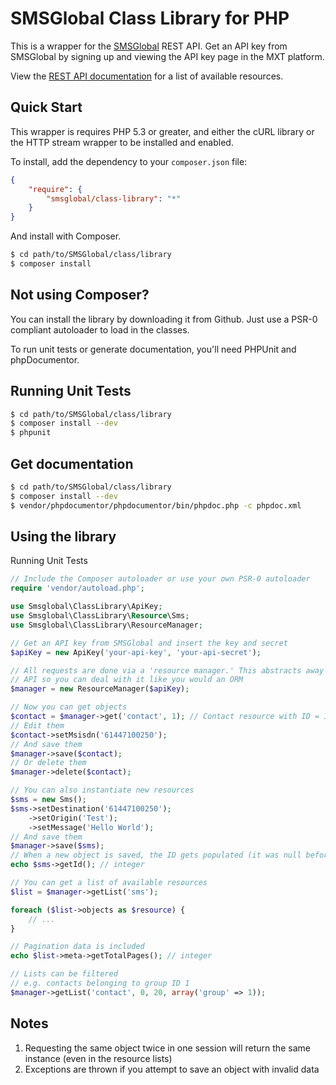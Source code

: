 SMSGlobal Class Library for PHP
===============================

This is a wrapper for the [SMSGlobal](http://www.smsglobal.com/) REST API. Get an API key from SMSGlobal by signing up and viewing the API key page in the MXT platform.

View the [REST API documentation](http://www.smsglobal.com/rest-api/) for a list of available resources.

Quick Start
-----------
This wrapper is requires PHP 5.3 or greater, and either the cURL library or the HTTP stream wrapper to be installed and enabled.

To install, add the dependency to your `composer.json` file:

```json
{
    "require": {
        "smsglobal/class-library": "*"
    }
}
```

And install with Composer.

```bash
$ cd path/to/SMSGlobal/class/library
$ composer install
```

Not using Composer?
-------------------
You can install the library by downloading it from Github. Just use a PSR-0 compliant autoloader to load in the classes.

To run unit tests or generate documentation, you'll need PHPUnit and phpDocumentor.

Running Unit Tests
------------------
```bash
$ cd path/to/SMSGlobal/class/library
$ composer install --dev
$ phpunit
```

Get documentation
-----------------
```bash
$ cd path/to/SMSGlobal/class/library
$ composer install --dev
$ vendor/phpdocumentor/phpdocumentor/bin/phpdoc.php -c phpdoc.xml
```

Using the library
-----------------
Running Unit Tests
```php
// Include the Composer autoloader or use your own PSR-0 autoloader
require 'vendor/autoload.php';

use Smsglobal\ClassLibrary\ApiKey;
use Smsglobal\ClassLibrary\Resource\Sms;
use Smsglobal\ClassLibrary\ResourceManager;

// Get an API key from SMSGlobal and insert the key and secret
$apiKey = new ApiKey('your-api-key', 'your-api-secret');

// All requests are done via a 'resource manager.' This abstracts away the REST
// API so you can deal with it like you would an ORM
$manager = new ResourceManager($apiKey);

// Now you can get objects
$contact = $manager->get('contact', 1); // Contact resource with ID = 1
// Edit them
$contact->setMsisdn('61447100250');
// And save them
$manager->save($contact);
// Or delete them
$manager->delete($contact);

// You can also instantiate new resources
$sms = new Sms();
$sms->setDestination('61447100250');
    ->setOrigin('Test');
    ->setMessage('Hello World');
// And save them
$manager->save($sms);
// When a new object is saved, the ID gets populated (it was null before)
echo $sms->getId(); // integer

// You can get a list of available resources
$list = $manager->getList('sms');

foreach ($list->objects as $resource) {
    // ...
}

// Pagination data is included
echo $list->meta->getTotalPages(); // integer

// Lists can be filtered
// e.g. contacts belonging to group ID 1
$manager->getList('contact', 0, 20, array('group' => 1));
```

Notes
-----
1. Requesting the same object twice in one session will return the same instance (even in the resource lists)
2. Exceptions are thrown if you attempt to save an object with invalid data
